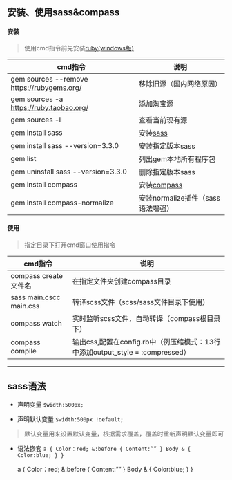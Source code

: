 ## 安装、使用sass&compass


#### 安装
> 使用cmd指令前先安装[ruby(windows版)](http://rubyinstaller.org/downloads/)

cmd指令|说明
-----|-----
gem sources --remove https://rubygems.org/ | 移除旧源（国内网络原因）
gem sources -a https://ruby.taobao.org/ | 添加淘宝源
gem sources -l | 查看当前现有源
gem install sass | 安装[sass](http://sass-lang.com/)
gem install sass --version=3.3.0 | 安装指定版本sass
gem list | 列出gem本地所有程序包
gem uninstall sass --version=3.3.0 | 删除指定版本sass
gem install compass | 安装[compass](http://compass-style.org/reference/compass/)
gem install compass-normalize | 安装normalize插件（sass语法增强）	


#### 使用
> 指定目录下打开cmd窗口使用指令

cmd指令 | 说明
-----|-----
compass create 文件名 | 在指定文件夹创建compass目录
sass main.cscc main.css | 转译scss文件（scss/sass文件目录下使用）
compass watch | 实时监听scss文件，自动转译（compass根目录下）
compass compile | 输出css,配置在config.rb中（例压缩模式：13行中添加output_style = :compressed）


---
## sass语法


* 声明变量
`$width:500px;`

* 声明默认变量
`$width:500px !default;`

> 默认变量用来设置默认变量，根据需求覆盖，覆盖时重新声明默认变量即可

* 语法嵌套
`a {
  	Color：red;
      	&:before {
     	Content:””
  	}
  	Body & {
		Color:blue;
  	}
}`

	a {
	  	Color：red;
	      	&:before {
	     	Content:””
	  	}
	  	Body & {
			Color:blue;
	  	}
	}